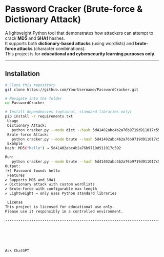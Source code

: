 #  Password Cracker (Brute-force & Dictionary Attack)

A lightweight Python tool that demonstrates how attackers can attempt to crack **MD5** and **SHA1** hashes.  
It supports both **dictionary-based attacks** (using wordlists) and **brute-force attacks** (character combinations).  
 This project is for **educational and cybersecurity learning purposes only**.  

---

## Installation
```bash
# Clone this repository
git clone https://github.com/YourUsername/PasswordCracker.git

# Navigate into the folder
cd PasswordCracker

# Install dependencies (optional, standard libraries only)
pip install -r requirements.txt
 Usage
 Dictionary Attack:
   python cracker.py --mode dict --hash 5d41402abc4b2a76b9719d911017c592 --algo md5 --wordlist wordlist.txt
 Brute-force Attack:
   python cracker.py --mode brute --hash 5d41402abc4b2a76b9719d911017c592 --algo md5 --max 5
 Example
Hash: MD5("hello") → 5d41402abc4b2a76b9719d911017c592

Run:
   python cracker.py --mode brute --hash 5d41402abc4b2a76b9719d911017c592 --algo md5 --max 5
Output:
[+] Password found: hello
 Features
✔️ Supports MD5 and SHA1
✔️ Dictionary attack with custom wordlists
✔️ Brute-force with configurable max length
✔️ Lightweight – only uses Python standard libraries

 License
This project is licensed for educational use only.
Please use it responsibly in a controlled environment.

------------------------------------------------------------------------------------------------------------






Ask ChatGPT
